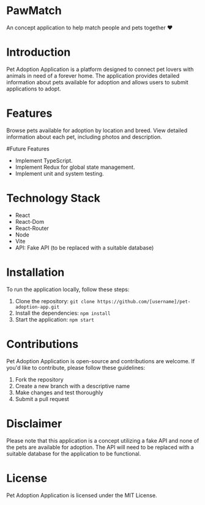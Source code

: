 # PawMatch

An concept application to help match people and pets together ❤️

# Introduction

Pet Adoption Application is a platform designed to connect pet lovers with animals in need of a forever home. The application provides detailed information about pets available for adoption and allows users to submit applications to adopt.

# Features

Browse pets available for adoption by location and breed.
View detailed information about each pet, including photos and description.

#Future Features
- Implement TypeScript.
- Implement Redux for global state management.
- Implement unit and system testing.

# Technology Stack

- React
- React-Dom
- React-Router
- Node
- Vite
- API: Fake API (to be replaced with a suitable database)

# Installation

To run the application locally, follow these steps:

1. Clone the repository: `git clone https://github.com/[username]/pet-adoption-app.git`
2. Install the dependencies: `npm install`
3. Start the application: `npm start`

# Contributions

Pet Adoption Application is open-source and contributions are welcome. If you'd like to contribute, please follow these guidelines:

1. Fork the repository
2. Create a new branch with a descriptive name
3. Make changes and test thoroughly
4. Submit a pull request

# Disclaimer

Please note that this application is a concept utilizing a fake API and none of the pets are available for adoption. The API will need to be replaced with a suitable database for the application to be functional.

# License

Pet Adoption Application is licensed under the MIT License.
